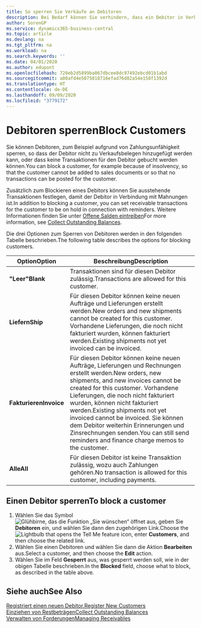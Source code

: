 ```yaml
---
title: So sperren Sie Verkäufe an Debitoren
description: Bei Bedarf können Sie verhindern, dass ein Debitor in Verkaufsbelege und andere Verkaufstransaktionen aufgenommen wird.
author: SorenGP
ms.service: dynamics365-business-central
ms.topic: article
ms.devlang: na
ms.tgt_pltfrm: na
ms.workload: na
ms.search.keywords: ''
ms.date: 04/01/2020
ms.author: edupont
ms.openlocfilehash: 720eb2d5899ba067dbcee8dc97492ebcd01b1abd
ms.sourcegitcommit: a80afd4e5075018716efad76d82a54e158f1392d
ms.translationtype: HT
ms.contentlocale: de-DE
ms.lasthandoff: 09/09/2020
ms.locfileid: "3779172"
---
```

# <a name="block-customers"></a><span data-ttu-id="46799-103">Debitoren sperren</span><span class="sxs-lookup"><span data-stu-id="46799-103">Block Customers</span></span>
<span data-ttu-id="46799-104">Sie können Debitoren, zum Beispiel aufgrund von Zahlungsunfähigkeit sperren, so dass der Debitor nicht zu Verkaufsbelegen hinzugefügt werden kann, oder dass keine Transaktionen für den Debitor gebucht werden können.</span><span class="sxs-lookup"><span data-stu-id="46799-104">You can block a customer, for example because of insolvency, so that the customer cannot be added to sales documents or so that no transactions can be posted for the customer.</span></span>

<span data-ttu-id="46799-105">Zusätzlich zum Blockieren eines Debitors können Sie ausstehende Transaktionen festlegen, damit der Debitor in Verbindung mit Mahnungen ist.</span><span class="sxs-lookup"><span data-stu-id="46799-105">In addition to blocking a customer, you can set receivable transactions for the customer to be on hold in connection with reminders.</span></span> <span data-ttu-id="46799-106">Weitere Informationen finden Sie unter [Offene Salden eintreiben](receivables-collect-outstanding-balances.md)</span><span class="sxs-lookup"><span data-stu-id="46799-106">For more information, see [Collect Outstanding Balances](receivables-collect-outstanding-balances.md).</span></span>   

<span data-ttu-id="46799-107">Die drei Optionen zum Sperren von Debitoren werden in den folgenden Tabelle beschrieben.</span><span class="sxs-lookup"><span data-stu-id="46799-107">The following table describes the options for blocking customers.</span></span>  

|<span data-ttu-id="46799-108">Option</span><span class="sxs-lookup"><span data-stu-id="46799-108">Option</span></span>|<span data-ttu-id="46799-109">Beschreibung</span><span class="sxs-lookup"><span data-stu-id="46799-109">Description</span></span>|  
|--------------------|------------|  
|<span data-ttu-id="46799-110">**"Leer"**</span><span class="sxs-lookup"><span data-stu-id="46799-110">**Blank**</span></span>|<span data-ttu-id="46799-111">Transaktionen sind für diesen Debitor zulässig.</span><span class="sxs-lookup"><span data-stu-id="46799-111">Transactions are allowed for this customer.</span></span>|
|<span data-ttu-id="46799-112">**Liefern**</span><span class="sxs-lookup"><span data-stu-id="46799-112">**Ship**</span></span>|<span data-ttu-id="46799-113">Für diesen Debitor können keine neuen Aufträge und Lieferungen erstellt werden.</span><span class="sxs-lookup"><span data-stu-id="46799-113">New orders and new shipments cannot be created for this customer.</span></span> <span data-ttu-id="46799-114">Vorhandene Lieferungen, die noch nicht fakturiert wurden, können fakturiert werden.</span><span class="sxs-lookup"><span data-stu-id="46799-114">Existing shipments not yet invoiced can be invoiced.</span></span>|  
|<span data-ttu-id="46799-115">**Fakturieren**</span><span class="sxs-lookup"><span data-stu-id="46799-115">**Invoice**</span></span>|<span data-ttu-id="46799-116">Für diesen Debitor können keine neuen Aufträge, Lieferungen und Rechnungen erstellt werden.</span><span class="sxs-lookup"><span data-stu-id="46799-116">New orders, new shipments, and new invoices cannot be created for this customer.</span></span> <span data-ttu-id="46799-117">Vorhandene Lieferungen, die noch nicht fakturiert wurden, können nicht fakturiert werden.</span><span class="sxs-lookup"><span data-stu-id="46799-117">Existing shipments not yet invoiced cannot be invoiced.</span></span> <span data-ttu-id="46799-118">Sie können dem Debitor weiterhin Erinnerungen und Zinsrechnungen senden.</span><span class="sxs-lookup"><span data-stu-id="46799-118">You can still send reminders and finance charge memos to the customer.</span></span>|  
|<span data-ttu-id="46799-119">**Alle**</span><span class="sxs-lookup"><span data-stu-id="46799-119">**All**</span></span>|<span data-ttu-id="46799-120">Für diesen Debitor ist keine Transaktion zulässig, wozu auch Zahlungen gehören.</span><span class="sxs-lookup"><span data-stu-id="46799-120">No transaction is allowed for this customer, including payments.</span></span>|  

## <a name="to-block-a-customer"></a><span data-ttu-id="46799-121">Einen Debitor sperren</span><span class="sxs-lookup"><span data-stu-id="46799-121">To block a customer</span></span>  
1. <span data-ttu-id="46799-122">Wählen Sie das Symbol ![Glühbirne, das die Funktion „Sie wünschen“ öffnet](media/ui-search/search_small.png "Was möchten Sie tun?") aus, geben Sie **Debitoren** ein, und wählen Sie dann den zugehörigen Link.</span><span class="sxs-lookup"><span data-stu-id="46799-122">Choose the ![Lightbulb that opens the Tell Me feature](media/ui-search/search_small.png "Tell me what you want to do") icon, enter **Customers**, and then choose the related link.</span></span>
2. <span data-ttu-id="46799-123">Wählen Sie einen Debitoren und wählen Sie dann die Aktion **Bearbeiten** aus.</span><span class="sxs-lookup"><span data-stu-id="46799-123">Select a customer, and then choose the **Edit** action.</span></span>
3. <span data-ttu-id="46799-124">Wählen Sie im Feld **Gesperrt** aus, was gesperrt werden soll, wie in der obigen Tabelle beschrieben.</span><span class="sxs-lookup"><span data-stu-id="46799-124">In the **Blocked** field, choose what to block, as described in the table above.</span></span>

## <a name="see-also"></a><span data-ttu-id="46799-125">Siehe auch</span><span class="sxs-lookup"><span data-stu-id="46799-125">See Also</span></span>  
[<span data-ttu-id="46799-126">Registriert einen neuen Debitor.</span><span class="sxs-lookup"><span data-stu-id="46799-126">Register New Customers</span></span>](sales-how-register-new-customers.md)  
[<span data-ttu-id="46799-127">Einziehen von Restbeträgen</span><span class="sxs-lookup"><span data-stu-id="46799-127">Collect Outstanding Balances</span></span>](receivables-collect-outstanding-balances.md)  
[<span data-ttu-id="46799-128">Verwalten von Forderungen</span><span class="sxs-lookup"><span data-stu-id="46799-128">Managing Receivables</span></span>](receivables-manage-receivables.md)  
